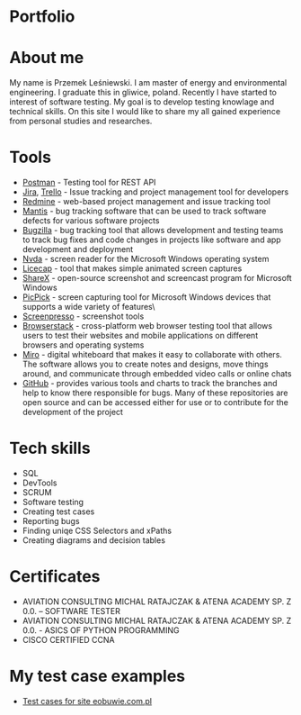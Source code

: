 # Portfolio
# About me
My name is Przemek Leśniewski. I am master of energy and environmental engineering. I graduate this in gliwice, poland. Recently I have started to interest of software testing. My goal is to develop testing knowlage and technical skills. On this site I would like to share my all gained experience from personal studies and researches.
# Tools
- [Postman](https://www.postman.com/) - Testing tool for REST API
- [Jira](https://www.atlassian.com/software/jira0), [Trello](https://trello.com/) - Issue tracking and project management tool for developers
- [Redmine](https://www.redmine.org/) - web-based project management and issue tracking tool
- [Mantis](https://www.mantisbt.org/) - bug tracking software that can be used to track software defects for various software projects
- [Bugzilla](https://www.bugzilla.org/) - bug tracking tool that allows development and testing teams to track bug fixes and code changes in projects like software and app development and deployment
- [Nvda](https://www.nvda.pl/) - screen reader for the Microsoft Windows operating system
- [Licecap](https://www.cockos.com/licecap/) - tool that makes simple animated screen captures
- [ShareX](https://getsharex.com/) - open-source screenshot and screencast program for Microsoft Windows
- [PicPick](https://picpick.app/pl/) - screen capturing tool for Microsoft Windows devices that supports a wide variety of features\
- [Screenpresso](https://www.screenpresso.com/) - screenshot tools
- [Browserstack](https://www.browserstack.com/) - cross-platform web browser testing tool that allows users to test their websites and mobile applications on different browsers and operating systems
- [Miro](https://miro.com/) - digital whiteboard that makes it easy to collaborate with others. The software allows you to create notes and designs, move things around, and communicate through embedded video calls or online chats
- [GitHub](https://github.com/) - provides various tools and charts to track the branches and help to know there responsible for bugs. Many of these repositories are open source and can be accessed either for use or to contribute for the development of the project
# Tech skills
  - SQL
  - DevTools
  - SCRUM
  - Software testing
  - Creating test cases
  - Reporting bugs
  - Finding uniqe CSS Selectors and xPaths
  - Creating diagrams and decision tables
  # Certificates
  - AVIATION CONSULTING MICHAL RATAJCZAK & ATENA ACADEMY SP. Z 0.0. – SOFTWARE TESTER
  - AVIATION CONSULTING MICHAL RATAJCZAK & ATENA ACADEMY SP. Z 0.0. - ASICS OF PYTHON PROGRAMMING
  - CISCO CERTIFIED CCNA
  # My test case examples
  - [Test cases for site eobuwie.com.pl](https://docs.google.com/document/d/1jnDgFz5mQifTZJLqqSP9TeZrKwTj46Ac9SwzAjVbHNY/edit)
